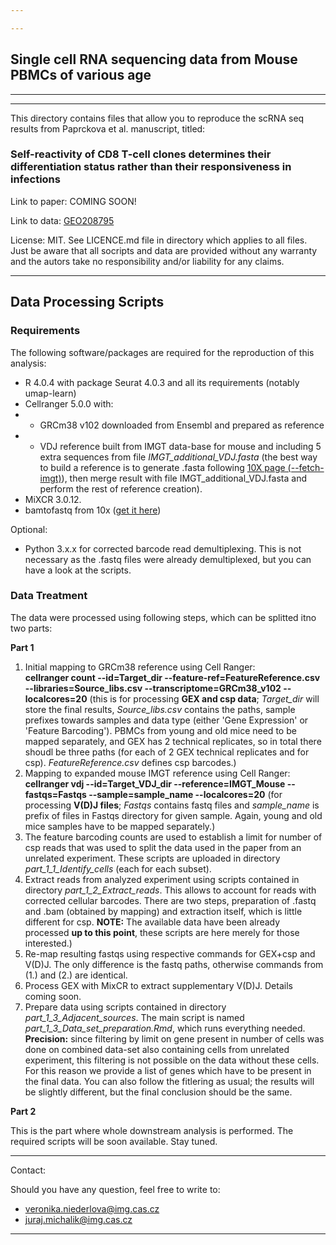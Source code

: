 ```yaml
---

---
```


## Single cell RNA sequencing data from Mouse PBMCs of various age

---

---

This directory contains files that allow you to reproduce the scRNA seq results from Paprckova et al. manuscript, titled:  
### Self-reactivity of CD8 T-cell clones determines their differentiation status rather than their responsiveness in infections  

Link to paper: COMING SOON!  

Link to data: [GEO208795](https://www.ncbi.nlm.nih.gov/geo/query/acc.cgi?acc=GSE208795)  

License: MIT. See LICENCE.md file in directory which applies to all files. Just be aware that all socripts and data are provided without any warranty and the autors take no responsibility and/or liability for any claims.

---

## Data Processing Scripts

### Requirements

The following software/packages are required for the reproduction of this analysis:  

- R 4.0.4 with package Seurat 4.0.3 and all its requirements (notably umap-learn)
- Cellranger 5.0.0 with:
- - GRCm38 v102 downloaded from Ensembl and prepared as reference 
- - VDJ reference built from IMGT data-base for mouse and including 5 extra sequences from file *IMGT_additional_VDJ.fasta* (the best way to build a reference is to generate .fasta following [10X page (--fetch-imgt)](https://support.10xgenomics.com/single-cell-vdj/software/pipelines/latest/advanced/references)), then merge result with file IMGT_additional_VDJ.fasta and perform the rest of reference creation).
- MiXCR 3.0.12.
- bamtofastq from 10x ([get it here](https://support.10xgenomics.com/docs/bamtofastq))

Optional:

- Python 3.x.x for corrected barcode read demultiplexing. This is not necessary as the .fastq files were already demultiplexed, but you can have a look at the scripts.

### Data Treatment  

The data were processed using following steps, which can be splitted itno two parts:

**Part 1**

1. Initial mapping to GRCm38 reference using Cell Ranger:  
**cellranger count --id=Target_dir --feature-ref=FeatureReference.csv --libraries=Source_libs.csv --transcriptome=GRCm38_v102 --localcores=20** (this is for processing **GEX and csp data**; *Target_dir* will store the final results, *Source_libs.csv* contains the paths, sample prefixes towards samples and data type (either 'Gene Expression' or 'Feature Barcoding'). PBMCs from young and old mice need to be mapped separately, and GEX has 2 technical replicates, so in total there shoudl be three paths (for each of 2 GEX technical replicates and for csp). *FeatureReference.csv* defines csp barcodes.)
2. Mapping to expanded mouse IMGT reference using Cell Ranger:  
**cellranger vdj --id=Target_VDJ_dir --reference=IMGT_Mouse --fastqs=Fastqs --sample=sample_name --localcores=20** (for processing **V(D)J files**; *Fastqs* contains fastq files and *sample_name* is prefix of files in Fastqs directory for given sample. Again, young and old mice samples have to be mapped separately.)
3. The feature barcoding counts are used to establish a limit for number of csp reads that was used to split the data used in the paper from an unrelated experiment. These scripts are uploaded in directory *part_1_1_Identify_cells* (each for each subset). 
4. Extract reads from analyzed experiment using scripts contained in directory *part_1_2_Extract_reads*. This allows to account for reads with corrected cellular barcodes. There are two steps, preparation of .fastq and .bam (obtained by mapping) and extraction itself, which is little different for csp. **NOTE:** The available data have been already processed **up to this point**, these scripts are here merely for those interested.)
5. Re-map resulting fastqs using respective commands for GEX+csp and V(D)J. The only difference is the fastq paths, otherwise commands from (1.) and (2.) are identical.
6. Process GEX with MixCR to extract supplementary V(D)J. Details coming soon.
7. Prepare data using scripts contained in directory *part_1_3_Adjacent_sources*. The main script is named *part_1_3_Data_set_preparation.Rmd*, which runs everything needed. **Precision:** since filtering by limit on gene present in number of cells was done on combined data-set also containing cells from unrelated experiment, this filtering is not possible on the data without these cells. For this reason we provide a list of genes which have to be present in the final data. You can also follow the fitlering as usual; the results will be slightly different, but the final conclusion should be the same.  

**Part 2**

This is the part where whole downstream analysis is performed. The required scripts will be soon available. Stay tuned.

---

Contact:  

Should you have any question, feel free to write to:  
- veronika.niederlova@img.cas.cz
- juraj.michalik@img.cas.cz  

---


